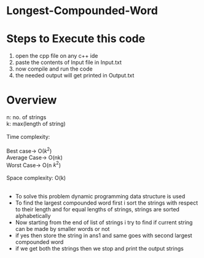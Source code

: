 # Longest-Compounded-Word

# Steps to Execute this code
1. open the cpp file on any c++ ide
2. paste the contents of Input file in Input.txt
3. now compile and run the code
4. the needed output will get printed in Output.txt

# Overview

n: no. of strings 
<br>
k: max(length of string)
<br>
<br>
Time complexity:
<br>
<br>
Best case-> O($k^2$)
<br>
Average Case-> O(nk)
<br>
Worst Case-> O(n $k^2$)  
<br>
Space complexity: O(k)
<br>
<br>

* To solve this problem dynamic programming data structure is used
* To find the largest compounded word first i sort the strings with respect to their length and for equal lengths of strings, strings are sorted alphabetically
* Now starting from the end of list of strings i try to find if current string can be made by smaller words or not
* if yes then store the string in ans1 and same goes with second largest compounded word
* if we get both the strings then we stop and print the output strings
